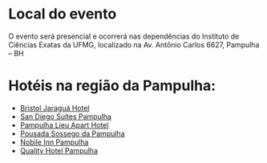 # Local do evento 

O evento será presencial e ocorrerá nas dependências do Instituto de Ciências Exatas da UFMG, 
localizado na Av. Antônio Carlos 6627, Pampulha – BH

# Hotéis na região da Pampulha:

- [Bristol Jaraguá Hotel](https://www.bristoljaraguahotel.com.br/)
- [San Diego Suítes Pampulha](https://www.nobilehoteis.com.br/minas-gerais/belo-horizonte/san-diego-suites-pampulha/)
- [Pampulha Lieu Apart Hotel](https://www.pampulhalieu.com.br/)
- [Pousada Sossego da Pampulha](https://sossegodapampulha.com.br/)
- [Nobile Inn Pampulha](https://www.nobilehoteis.com.br/minas-gerais/belo-horizonte/nobile-inn-pampulha/)
- [Quality Hotel Pampulha](https://qualityhotelpampulha.com-hotel.com/pt/)
